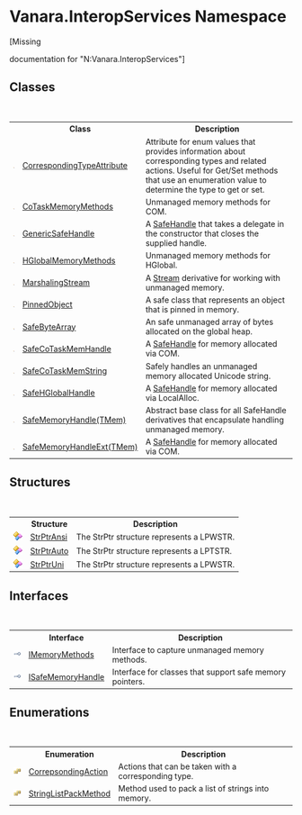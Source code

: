 # Vanara.InteropServices Namespace
 

\[Missing <summary> documentation for "N:Vanara.InteropServices"\]


## Classes
&nbsp;<table><tr><th></th><th>Class</th><th>Description</th></tr><tr><td>![Public class](media/pubclass.gif "Public class")</td><td><a href="4e051dff-829d-312d-1def-b17c9c64cdb5">CorrespondingTypeAttribute</a></td><td>
Attribute for enum values that provides information about corresponding types and related actions. Useful for Get/Set methods that use an enumeration value to determine the type to get or set.</td></tr><tr><td>![Public class](media/pubclass.gif "Public class")</td><td><a href="eaeeb474-8f9c-d785-cc32-06312b736aa5">CoTaskMemoryMethods</a></td><td>
Unmanaged memory methods for COM.</td></tr><tr><td>![Public class](media/pubclass.gif "Public class")</td><td><a href="94934b60-853c-0a8d-4e6a-b86dd4362d0a">GenericSafeHandle</a></td><td>
A <a href="http://msdn2.microsoft.com/en-us/library/7s3yckbh" target="_blank">SafeHandle</a> that takes a delegate in the constructor that closes the supplied handle.</td></tr><tr><td>![Public class](media/pubclass.gif "Public class")</td><td><a href="a16cce77-7147-4b95-3f3b-f98a94f14aa8">HGlobalMemoryMethods</a></td><td>
Unmanaged memory methods for HGlobal.</td></tr><tr><td>![Public class](media/pubclass.gif "Public class")</td><td><a href="cd922f26-ef66-7f8c-9c42-cb4bc2cfe527">MarshalingStream</a></td><td>
A <a href="http://msdn2.microsoft.com/en-us/library/8f86tw9e" target="_blank">Stream</a> derivative for working with unmanaged memory.</td></tr><tr><td>![Public class](media/pubclass.gif "Public class")</td><td><a href="3abc84af-e0ca-028e-2605-1c8f2c515332">PinnedObject</a></td><td>
A safe class that represents an object that is pinned in memory.</td></tr><tr><td>![Public class](media/pubclass.gif "Public class")</td><td><a href="83d9ff5b-cb4a-bac0-189d-5b6f1917a542">SafeByteArray</a></td><td>
An safe unmanaged array of bytes allocated on the global heap.</td></tr><tr><td>![Public class](media/pubclass.gif "Public class")</td><td><a href="bbe30f67-7654-0850-8630-770714a104d3">SafeCoTaskMemHandle</a></td><td>
A <a href="http://msdn2.microsoft.com/en-us/library/7s3yckbh" target="_blank">SafeHandle</a> for memory allocated via COM.</td></tr><tr><td>![Public class](media/pubclass.gif "Public class")</td><td><a href="6d23abd3-8745-d88b-b84c-7be2ecffb3d7">SafeCoTaskMemString</a></td><td>
Safely handles an unmanaged memory allocated Unicode string.</td></tr><tr><td>![Public class](media/pubclass.gif "Public class")</td><td><a href="4c2cd539-fef9-cc3c-3314-5b00f1ef3d9e">SafeHGlobalHandle</a></td><td>
A <a href="http://msdn2.microsoft.com/en-us/library/7s3yckbh" target="_blank">SafeHandle</a> for memory allocated via LocalAlloc.</td></tr><tr><td>![Public class](media/pubclass.gif "Public class")</td><td><a href="6728d742-76e3-c51d-b40d-87ee7189c641">SafeMemoryHandle(TMem)</a></td><td>
Abstract base class for all SafeHandle derivatives that encapsulate handling unmanaged memory.</td></tr><tr><td>![Public class](media/pubclass.gif "Public class")</td><td><a href="f2e4f2cf-d8a1-b88f-7bae-5d00065f9f86">SafeMemoryHandleExt(TMem)</a></td><td>
A <a href="http://msdn2.microsoft.com/en-us/library/7s3yckbh" target="_blank">SafeHandle</a> for memory allocated via COM.</td></tr></table>

## Structures
&nbsp;<table><tr><th></th><th>Structure</th><th>Description</th></tr><tr><td>![Public structure](media/pubstructure.gif "Public structure")</td><td><a href="dfeb585e-cf90-73a6-c647-b60e0f674370">StrPtrAnsi</a></td><td>
The StrPtr structure represents a LPWSTR.</td></tr><tr><td>![Public structure](media/pubstructure.gif "Public structure")</td><td><a href="d1c625ba-88b0-bc01-fb99-e4c38b21098b">StrPtrAuto</a></td><td>
The StrPtr structure represents a LPTSTR.</td></tr><tr><td>![Public structure](media/pubstructure.gif "Public structure")</td><td><a href="f8f5b8d8-5eae-9d95-ae4a-a0933d4b1e31">StrPtrUni</a></td><td>
The StrPtr structure represents a LPWSTR.</td></tr></table>

## Interfaces
&nbsp;<table><tr><th></th><th>Interface</th><th>Description</th></tr><tr><td>![Public interface](media/pubinterface.gif "Public interface")</td><td><a href="b481f620-dc45-e8fa-8eb4-9029a9ba4919">IMemoryMethods</a></td><td>
Interface to capture unmanaged memory methods.</td></tr><tr><td>![Public interface](media/pubinterface.gif "Public interface")</td><td><a href="5ef0b2c9-b809-7f82-ec9a-603c8e39cd02">ISafeMemoryHandle</a></td><td>
Interface for classes that support safe memory pointers.</td></tr></table>

## Enumerations
&nbsp;<table><tr><th></th><th>Enumeration</th><th>Description</th></tr><tr><td>![Public enumeration](media/pubenumeration.gif "Public enumeration")</td><td><a href="86794358-4770-25ff-abe6-2c2ca2a8bda2">CorrepsondingAction</a></td><td>
Actions that can be taken with a corresponding type.</td></tr><tr><td>![Public enumeration](media/pubenumeration.gif "Public enumeration")</td><td><a href="b3834b97-6016-c985-5ca5-1f3ad77f6985">StringListPackMethod</a></td><td>
Method used to pack a list of strings into memory.</td></tr></table>&nbsp;
